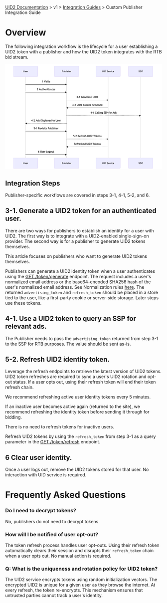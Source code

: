 [UID2 Documentation](../../README.md) > v1 > [Integration Guides](README.md) > Custom Publisher Integration Guide 

# Overview

The following integration workflow is the lifecycle for a user establishing a UID2 token with a publisher and how the UID2 token integrates with the RTB bid stream.

![Custom Publisher Flow](custom-publisher-flow-mermaid.png)


## Integration Steps

Publisher-specific workflows are covered in steps 3-1, 4-1, 5-2, and 6.

## 3-1. Generate a UID2 token for an authenticated user.

There are two ways for publishers to establish an identity for a user with UID2. The first way is to integrate with a UID2-enabled single-sign-on provider. The second way is for a publisher to generate UID2 tokens themselves.

This article focuses on publishers who want to generate UID2 tokens themselves.

Publishers can generate a UID2 identity token when a user authenticates using the  [GET /token/generate](../endpoints/get-token-generate.md) endpoint. The request includes a user's normalized email address or the base64-encoded SHA256 hash of the user's normalized email address. See Normalization rules [here](../../README.md#emailnormalization). The returned ```advertising_token``` and ```refresh_token``` should be placed in a store tied to the user, like a first-party cookie or server-side storage. Later steps use these tokens.

## 4-1. Use a UID2 token to query an SSP for relevant ads.
The Publisher needs to pass the ```advertising_token``` returned from step 3-1 to the SSP for RTB purposes. The value should be sent as-is.

## 5-2. Refresh UID2 identity token.

Leverage the refresh endpoints to retrieve the latest version of UID2 tokens. UID2 token refreshes are required to sync a user's UID2 rotation and opt-out status. If a user opts out, using their refresh token will end their token refresh chain.

We recommend refreshing active user identity tokens every 5 minutes. 

If an inactive user becomes active again (returned to the site), we recommend refreshing the identity token before sending it through for bidding.

There is no need to refresh tokens for inactive users.

Refresh UID2 tokens by using the ```refresh_token``` from step 3-1 as a query parameter in the [GET /token/refresh](../endpoints/get-token-refresh.md) endpoint.

## 6 Clear user identity.
Once a user logs out, remove the UID2 tokens stored for that user.  No interaction with UID service is required.

# Frequently Asked Questions

### Do I need to decrypt tokens?
No, publishers do not need to decrypt tokens.

### How will I be notified of user opt-out?
The token refresh process handles user opt-outs. Using their refresh token automatically clears their session and disrupts their ```refresh_token``` chain when a user opts out. No manual action is required. 

### Q: What is the uniqueness and rotation policy for UID2 token?

The UID2 service encrypts tokens using random initialization vectors. The encrypted UID2 is unique for a given user as they browse the internet. At every refresh, the token re-encrypts. This mechanism ensures that untrusted parties cannot track a user's identity.